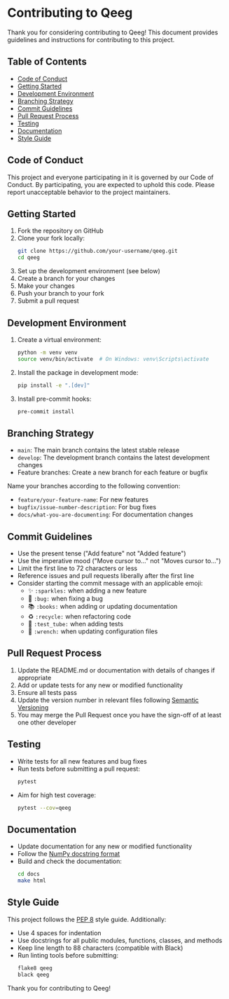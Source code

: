 # Contributing to Qeeg

Thank you for considering contributing to Qeeg! This document provides guidelines and instructions for contributing to this project.

## Table of Contents

- [Code of Conduct](#code-of-conduct)
- [Getting Started](#getting-started)
- [Development Environment](#development-environment)
- [Branching Strategy](#branching-strategy)
- [Commit Guidelines](#commit-guidelines)
- [Pull Request Process](#pull-request-process)
- [Testing](#testing)
- [Documentation](#documentation)
- [Style Guide](#style-guide)

## Code of Conduct

This project and everyone participating in it is governed by our Code of Conduct. By participating, you are expected to uphold this code. Please report unacceptable behavior to the project maintainers.

## Getting Started

1. Fork the repository on GitHub
2. Clone your fork locally:
   ```bash
   git clone https://github.com/your-username/qeeg.git
   cd qeeg
   ```
3. Set up the development environment (see below)
4. Create a branch for your changes
5. Make your changes
6. Push your branch to your fork
7. Submit a pull request

## Development Environment

1. Create a virtual environment:
   ```bash
   python -m venv venv
   source venv/bin/activate  # On Windows: venv\Scripts\activate
   ```

2. Install the package in development mode:
   ```bash
   pip install -e ".[dev]"
   ```

3. Install pre-commit hooks:
   ```bash
   pre-commit install
   ```

## Branching Strategy

- `main`: The main branch contains the latest stable release
- `develop`: The development branch contains the latest development changes
- Feature branches: Create a new branch for each feature or bugfix

Name your branches according to the following convention:
- `feature/your-feature-name`: For new features
- `bugfix/issue-number-description`: For bug fixes
- `docs/what-you-are-documenting`: For documentation changes

## Commit Guidelines

- Use the present tense ("Add feature" not "Added feature")
- Use the imperative mood ("Move cursor to..." not "Moves cursor to...")
- Limit the first line to 72 characters or less
- Reference issues and pull requests liberally after the first line
- Consider starting the commit message with an applicable emoji:
  - ✨ `:sparkles:` when adding a new feature
  - 🐛 `:bug:` when fixing a bug
  - 📚 `:books:` when adding or updating documentation
  - ♻️ `:recycle:` when refactoring code
  - 🧪 `:test_tube:` when adding tests
  - 🔧 `:wrench:` when updating configuration files

## Pull Request Process

1. Update the README.md or documentation with details of changes if appropriate
2. Add or update tests for any new or modified functionality
3. Ensure all tests pass
4. Update the version number in relevant files following [Semantic Versioning](https://semver.org/)
5. You may merge the Pull Request once you have the sign-off of at least one other developer

## Testing

- Write tests for all new features and bug fixes
- Run tests before submitting a pull request:
  ```bash
  pytest
  ```
- Aim for high test coverage:
  ```bash
  pytest --cov=qeeg
  ```

## Documentation

- Update documentation for any new or modified functionality
- Follow the [NumPy docstring format](https://numpydoc.readthedocs.io/en/latest/format.html)
- Build and check the documentation:
  ```bash
  cd docs
  make html
  ```

## Style Guide

This project follows the [PEP 8](https://www.python.org/dev/peps/pep-0008/) style guide. Additionally:

- Use 4 spaces for indentation
- Use docstrings for all public modules, functions, classes, and methods
- Keep line length to 88 characters (compatible with Black)
- Run linting tools before submitting:
  ```bash
  flake8 qeeg
  black qeeg
  ```

Thank you for contributing to Qeeg!
